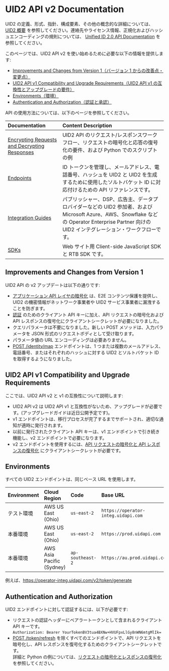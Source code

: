 # UID2 API v2 Documentation

UID2 の定義、形式、指針、構成要素、その他の概念的な詳細については、 [UID2 概要](../../README.md) を参照してください。連絡先やライセンス情報、正規化およびハッシュエンコーディングの規則については、 [Unified ID 2.0 API Documentation](../README.md) を参照してください。

このページでは、UID2 API v2 を使い始めるために必要な以下の情報を提供します:

- [Improvements and Changes from Version 1（バージョン 1 からの改善点・変更点）](#improvements-and-changes-from-version-1)
- [UID2 API v1 Compatibility and Upgrade Requirements（UID2 API v1 の互換性とアップグレードの要件）](#uid2-api-v1-compatibility-and-upgrade-requirements)
- [Environments（環境）](#environments)
- [Authentication and Authorization（認証と承認）](#authentication-and-authorization)

API の使用方法については、以下のページを参照してください。

| Documentation                                                              | Content Description                                                                                                                                                                             |
| :------------------------------------------------------------------------- | :---------------------------------------------------------------------------------------------------------------------------------------------------------------------------------------------- |
| [Encrypting Requests and Decrypting Responses](./encryption-decryption.md) | UID2 API のリクエスト/レスポンスワークフロー、リクエストの暗号化と応答の復号化の要件、および Python でのスクリプトの例                                                                          |
| [Endpoints](./endpoints/README.md)                                         | ID トークンを管理し、メールアドレス、電話番号、ハッシュを UID2 と UID2 を生成するために使用したソルトバケット ID に対応付けるための API リファレンスです。                                      |
| [Integration Guides](./guides/README.md)                                   | パブリッシャー、DSP、広告主、データプロバイダーなどの UID2 参加者、および Microsoft Azure、AWS、Snowflake などの Operator Enterprise Partner 向けの UID2 インテグレーション・ワークフローです。 |
| [SDKs](./sdks/README.md)                                                   | Web サイト用 Client-side JavaScript SDK と RTB SDK です。                                                                                                                                       |

## Improvements and Changes from Version 1

UID2 API の v2 アップデートは以下の通りです:

- [アプリケーション API レイヤの暗号化](./encryption-decryption.md) は、E2E コンテンツ保護を提供し、UID2 の機密情報がネットワーク事業者や UID2 サービス事業者に漏洩することを防ぎます。
- [認証](#authentication-and-authorization) のためのクライアント API キーに加え、API リクエストの暗号化および API レスポンスの復号化にクライアントシークレットが必要になりました。
- クエリパラメータは不要になりました。新しい POST メソッドは、入力パラメータを JSON 形式のリクエストボディとして受け取ります。
- パラメータ値の URL エンコーディングは必要ありません。
- [POST /identity/map](./endpoints/post-identity-map.md) エンドポイントは、1 つまたは複数のメールアドレス、電話番号、またはそれぞれのハッシュに対する UID2 とソルトバケット ID を取得するようになりました。

## UID2 API v1 Compatibility and Upgrade Requirements

ここでは、UID2 API v2 と v1 の互換性について説明します:

- UID2 API v2 は UID2 API v1 と互換性がないため、アップグレードが必要です。(アップグレードガイドは近日公開予定です)。
- v1 エンドポイントは、移行プロセスが完了するまでサポートされ、適切な通知が適時に発行されます。
- 以前に発行されたクライアント API キーは、v1 エンドポイントで引き続き機能し、v2 エンドポイントで必要になります。
- v2 エンドポイントを使用するには、[API リクエストの暗号化と API レスポンスの復号化](./encryption-decryption.md) にクライアントシークレットが必要です。

## Environments

すべての UID2 エンドポイントは、同じベース URL を使用します。

| Environment | Cloud Region              | Code             | Base URL                            |
| :---------- | :------------------------ | :--------------- | :---------------------------------- |
| テスト環境  | AWS US East (Ohio)        | `us-east-2`      | `https://operator-integ.uidapi.com` |
| 本番環境    | AWS US East (Ohio)        | `us-east-2`      | `https://prod.uidapi.com`           |
| 本番環境    | AWS Asia Pacific (Sydney) | `ap-southeast-2` | `https://au.prod.uidapi.com`        |

例えば、https://operator-integ.uidapi.com/v2/token/generate

## Authentication and Authorization

UID2 エンドポイントに対して認証するには、以下が必要です:

- リクエストの認証ヘッダーにベアラートークンとして含まれるクライアント API キーです。
  <br/>`Authorization: Bearer YourTokenBV3tua4BXNw+HVUFpxLlGy8nWN6mtgMlIk=`
- [POST /token/refresh](./endpoints/post-token-refresh.md) を除くすべてのエンドポイントで、API リクエストを暗号化し、API レスポンスを復号化するためのクライアントシークレットです。<br/>詳細と Python の例については、[リクエストの暗号化とレスポンスの復号化](./encryption-decryption.md) を参照してください。
